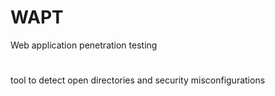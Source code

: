 # WAPT
Web application penetration testing
#
tool to detect open directories and security misconfigurations
